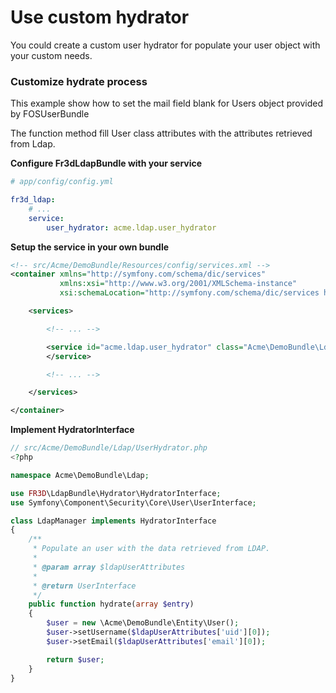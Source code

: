 Use custom hydrator
===================

You could create a custom user hydrator for populate your user object with your custom needs.

### Customize hydrate process

This example show how to set the mail field blank for Users object provided by FOSUserBundle

The function method fill User class attributes with the attributes retrieved from Ldap.

**Configure Fr3dLdapBundle with your service**

```yaml
# app/config/config.yml

fr3d_ldap:
    # ...
    service:
        user_hydrator: acme.ldap.user_hydrator
```

**Setup the service in your own bundle**

```xml
<!-- src/Acme/DemoBundle/Resources/config/services.xml -->
<container xmlns="http://symfony.com/schema/dic/services"
           xmlns:xsi="http://www.w3.org/2001/XMLSchema-instance"
           xsi:schemaLocation="http://symfony.com/schema/dic/services http://symfony.com/schema/dic/services/services-1.0.xsd">

    <services>

        <!-- ... -->

        <service id="acme.ldap.user_hydrator" class="Acme\DemoBundle\Ldap\UserHydrator">
        </service>

        <!-- ... -->

    </services>

</container>
```

**Implement HydratorInterface**

```php
// src/Acme/DemoBundle/Ldap/UserHydrator.php
<?php

namespace Acme\DemoBundle\Ldap;

use FR3D\LdapBundle\Hydrator\HydratorInterface;
use Symfony\Component\Security\Core\User\UserInterface;

class LdapManager implements HydratorInterface
{
    /**
     * Populate an user with the data retrieved from LDAP.
     *
     * @param array $ldapUserAttributes
     *
     * @return UserInterface
     */
    public function hydrate(array $entry)
    {
        $user = new \Acme\DemoBundle\Entity\User();
        $user->setUsername($ldapUserAttributes['uid'][0]);
        $user->setEmail($ldapUserAttributes['email'][0]);

        return $user;
    }
}
```
